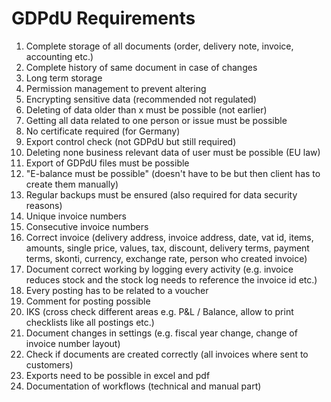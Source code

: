 # GDPdU Requirements

1. Complete storage of all documents (order, delivery note, invoice, accounting etc.)
2. Complete history of same document in case of changes
3. Long term storage
4. Permission management to prevent altering
5. Encrypting sensitive data (recommended not regulated)
6. Deleting of data older than x must be possible (not earlier)
7. Getting all data related to one person or issue must be possible
8. No certificate required (for Germany)
9. Export control check (not GDPdU but still required)
10. Deleting none business relevant data of user must be possible (EU law)
11. Export of GDPdU files must be possible
12. "E-balance must be possible" (doesn't have to be but then client has to create them manually)
13. Regular backups must be ensured (also required for data security reasons)
14. Unique invoice numbers
15. Consecutive invoice numbers
16. Correct invoice (delivery address, invoice address, date, vat id, items, amounts, single price, values, tax, discount, delivery terms, payment terms, skonti, currency, exchange rate, person who created invoice)
17. Document correct working by logging every activity (e.g. invoice reduces stock and the stock log needs to reference the invoice id etc.)
18. Every posting has to be related to a voucher
19. Comment for posting possible
20. IKS (cross check different areas e.g. P&L / Balance, allow to print checklists like all postings etc.)
21. Document changes in settings (e.g. fiscal year change, change of invoice number layout)
22. Check if documents are created correctly (all invoices where sent to customers)
23. Exports need to be possible in excel and pdf
24. Documentation of workflows (technical and manual part)
